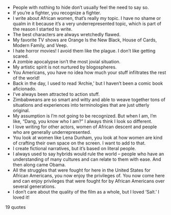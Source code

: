  - People with nothing to hide don’t usually feel the need to say so.
 - If you’re a fighter, you recognize a fighter.
 - I write about African women, that’s really my topic. I have no shame or qualm in it because it’s a very underrepresented topic, which is part of the reason I started to write.
 - The best characters are always wretchedly flawed.
 - My favorite TV shows are Orange Is the New Black, House of Cards, Modern Family, and Veep.
 - I hate horror movies! I avoid them like the plague. I don’t like getting scared.
 - A zombie apocalypse isn’t the most jovial situation.
 - My artistic spirit is not nurtured by blogospheres.
 - You Americans, you have no idea how much your stuff infiltrates the rest of the world!
 - Back in the day, I used to read ‘Archie,’ but I haven’t been a comic book aficionado.
 - I’ve always been attracted to action stuff.
 - Zimbabweans are so smart and witty and able to weave together tons of situations and experiences into terminologies that are just utterly original.
 - My assumption is I’m not going to be recognized. But when I am, I’m like, “Dang, you know who I am?” I always think I look so different.
 - I love writing for other actors, women of African descent and people who are generally underrepresented.
 - You look at women like Lena Dunham, you look at how women are kind of crafting their own space on the screen. I want to add to that.
 - I create fictional narratives, but it’s based on literal people.
 - I always used to say hybrids would rule the world – people who have an understanding of many cultures and can relate to them with ease. And then along came Obama.
 - All the struggles that were fought for here in the United States for African Americans, you now enjoy the privileges of. You now come here and can enjoy privileges that were fought for by African Americans over several generations.
 - I don’t care about the quality of the film as a whole, but I loved ‘Salt.’ I loved it!

19 quotes